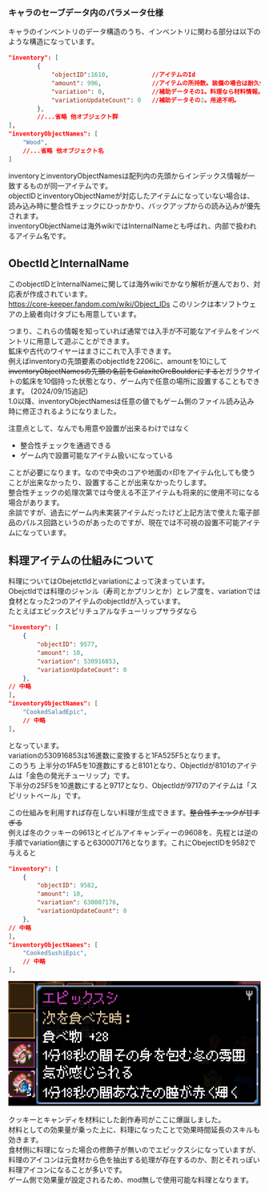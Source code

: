 ### キャラのセーブデータ内のパラメータ仕様

キャラのインベントリのデータ構造のうち、インベントリに関わる部分は以下のような構造になっています。
```json
"inventory": [
        {
            "objectID":1610,            //アイテムのId
            "amount": 996,              //アイテムの所持数。装備の場合は耐久値。
            "variation": 0,             //補助データその1。料理なら材料情報。装備ならアイテムLv、一部アイテムでは色とか向きとかサイズ変更。
            "variationUpdateCount": 0   //補助データその2。用途不明。
        },
        //...省略 他オブジェクト群
],
"inventoryObjectNames": [
    "Wood",
    //...省略 他オブジェクト名
]
```
inventoryとinventoryObjectNamesは配列内の先頭からインデックス情報が一致するものが同一アイテムです。  
objectIDとinventoryObjectNameが対応したアイテムになっていない場合は、読み込み時に整合性チェックにひっかかり、バックアップからの読み込みが優先されます。  
inventoryObjectNameは海外wikiではInternalNameとも呼ばれ、内部で扱われるアイテム名です。  

## ObectIdとInternalName

このobjectIDとInternalNameに関しては海外wikiでかなり解析が進んでおり、対応表が作成されています。  
https://core-keeper.fandom.com/wiki/Object_IDs
このリンクは本ソフトウェアの上級者向けタブにも用意しています。

つまり、これらの情報を知っていれば通常では入手が不可能なアイテムをインベントリに用意して遊ぶことができます。  
鉱床や古代のワイヤーはまさにこれで入手できます。  
例えばinventoryの先頭要素のobjectIdを2206に、amountを10にして~~inventoryObjectNamesの先頭の名前をGalaxiteOreBoulderにすると~~ガラクサイトの鉱床を10個持った状態となり、ゲーム内で任意の場所に設置することもできます。
(2024/09/15追記)  
1.0以降、inventoryObjectNamesは任意の値でもゲーム側のファイル読み込み時に修正されるようになりました。

注意点として、なんでも用意や設置が出来るわけではなく
- 整合性チェックを通過できる
- ゲーム内で設置可能なアイテム扱いになっている

ことが必要になります。なので中央のコアや地面の☓印をアイテム化しても使うことが出来なかったり、設置することが出来なかったりします。  
整合性チェックの処理次第では今使える不正アイテムも将来的に使用不可になる場合があります。  
余談ですが、過去にゲーム内未実装アイテムだったけど上記方法で使えた電子部品のパルス回路というのがあったのですが、現在では不可視の設置不可能アイテムになっています。  

## 料理アイテムの仕組みについて

料理についてはObejetctIdとvariationによって決まっています。  
ObejctIdでは料理のジャンル（寿司とかプリンとか）とレア度を、variationでは食材となった2つのアイテムのobjectIdが入っています。  
たとえばエピックスピリチュアルなチューリップサラダなら  
```json
"inventory": [
    {
        "objectID": 9577,
        "amount": 10,
        "variation": 530916853,
        "variationUpdateCount": 0
    },
// 中略
],
"inventoryObjectNames": [
    "CookedSaladEpic",
    // 中略
],
```
となっています。  
variationの530916853は16進数に変換すると1FA525F5となります。  
このうち
上半分の1FA5を10進数にすると8101となり、ObjectIdが8101のアイテムは「金色の発光チューリップ」です。  
下半分の25F5を10進数にすると9717となり、ObjectIdが9717のアイテムは「スピリットベール」です。  

この仕組みを利用すれば存在しない料理が生成できます。~~整合性チェックが甘すぎる~~  
例えば冬のクッキーの9613とイビルアイキャンディーの9608を、先程とは逆の手順でvariation値にすると630007176となります。これにObejectIDを9582で与えると
```json
"inventory": [
    {
        "objectID": 9582,
        "amount": 10,
        "variation": 630007176,
        "variationUpdateCount": 0
    },
// 中略
],
"inventoryObjectNames": [
    "CookedSushiEpic",
    // 中略
],
```
![VSCode](images/epicSushi.png)  

クッキーとキャンディを材料にした創作寿司がここに爆誕しました。  
材料としての効果量が乗った上に、料理になったことで効果時間延長のスキルも効きます。  
食材側に料理になった場合の修飾子が無いのでエピックスシになっていますが、料理のアイコンは元食材から色を抽出する処理が存在するのか、割とそれっぽい料理アイコンになることが多いです。  
ゲーム側で効果量が設定されるため、mod無しで使用可能な料理となります。  
